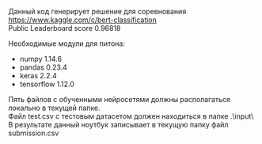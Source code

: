 Данный код генерирует решение для соревнования https://www.kaggle.com/c/bert-classification <br>
Public Leaderboard score 0.96818

Необходимые модули для питона:
- numpy 1.14.6
- pandas 0.23.4
- keras 2.2.4
- tensorflow 1.12.0

Пять файлов с обученными нейросетями должны располагаться локально в текущей папке.<br>
Файл test.csv с тестовым датасетом должен находиться в папке .\input\ <br>
В результате данный ноутбук записывает в текущую папку файл submission.csv<br>
